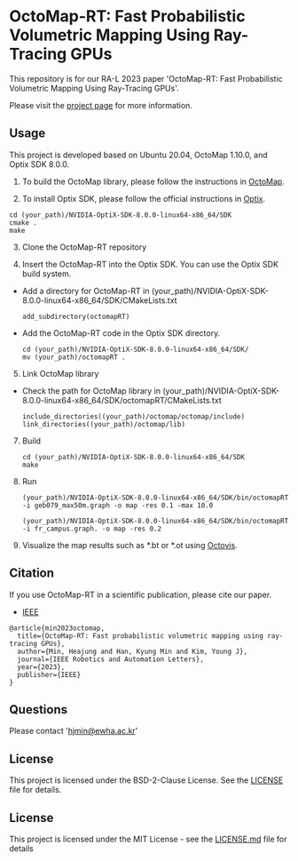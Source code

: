 # OctoMap-RT: Fast Probabilistic Volumetric Mapping Using Ray-Tracing GPUs
This repository is for our RA-L 2023 paper 'OctoMap-RT: Fast Probabilistic Volumetric Mapping Using Ray-Tracing GPUs'.

Please visit the [project page](http://graphics.ewha.ac.kr/octomap-rt/) for more information.


## Usage
This project is developed based on Ubuntu 20.04, OctoMap 1.10.0, and Optix SDK 8.0.0.

1. To build the OctoMap library, please follow the instructions in [OctoMap](https://github.com/OctoMap/octomap).

2. To install Optix SDK, please follow the official instructions in [Optix](https://developer.nvidia.com/designworks/optix/download).
```
cd (your_path)/NVIDIA-OptiX-SDK-8.0.0-linux64-x86_64/SDK
cmake .
make
```

3. Clone the OctoMap-RT repository

4. Insert the OctoMap-RT into the Optix SDK. You can use the Optix SDK build system.
  * Add a directory for OctoMap-RT in (your_path)/NVIDIA-OptiX-SDK-8.0.0-linux64-x86_64/SDK/CMakeLists.txt
    ```
    add_subdirectory(octomapRT)
    ```   
  
  * Add the OctoMap-RT code in the Optix SDK directory.
    ```
    cd (your_path)/NVIDIA-OptiX-SDK-8.0.0-linux64-x86_64/SDK/
    mv (your_path)/octomapRT .    
    ```

5. Link OctoMap library
* Check the path for OctoMap library in (your_path)/NVIDIA-OptiX-SDK-8.0.0-linux64-x86_64/SDK/octomapRT/CMakeLists.txt
  ```
  include_directories((your_path)/octomap/octomap/include)
  link_directories((your_path)/octomap/lib)
  ```

7. Build 
    ```
    cd (your_path)/NVIDIA-OptiX-SDK-8.0.0-linux64-x86_64/SDK
    make
    ```

8. Run
    ```
    (your_path)/NVIDIA-OptiX-SDK-8.0.0-linux64-x86_64/SDK/bin/octomapRT -i geb079_max50m.graph -o map -res 0.1 -max 10.0
    ```
    ```
    (your_path)/NVIDIA-OptiX-SDK-8.0.0-linux64-x86_64/SDK/bin/octomapRT -i fr_campus.graph. -o map -res 0.2 
    ```

9. Visualize the map results such as *.bt or *.ot using [Octovis](https://github.com/OctoMap/octomap).



## Citation
If you use OctoMap-RT in a scientific publication, please cite our paper.
* [IEEE](https://ieeexplore.ieee.org/document/10197524)

```
@article{min2023octomap,
  title={OctoMap-RT: Fast probabilistic volumetric mapping using ray-tracing GPUs},
  author={Min, Heajung and Han, Kyung Min and Kim, Young J},
  journal={IEEE Robotics and Automation Letters},
  year={2023},
  publisher={IEEE}
}
```


## Questions
Please contact 'hjmin@ewha.ac.kr'

## License
This project is licensed under the BSD-2-Clause License. See the [LICENSE](LICENSE) file for details.




## License

This project is licensed under the MIT License - see the [LICENSE.md](LICENSE.md) file for details


